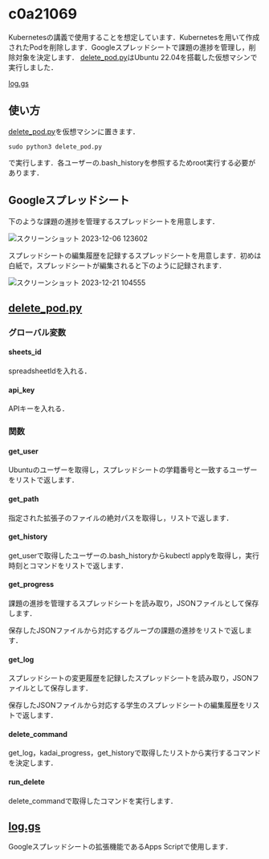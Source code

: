 # c0a21069
Kubernetesの講義で使用することを想定しています．Kubernetesを用いて作成されたPodを削除します．Googleスプレッドシートで課題の進捗を管理し，削除対象を決定します．
[delete_pod.py](https://github.com/cdsl-research/c0a21069/blob/f31273585a660dac255fac8f062734cdbce5884c/delete_pod.py)はUbuntu 22.04を搭載した仮想マシンで実行しました．

[log.gs](https://github.com/cdsl-research/c0a21069/blob/950cd285916e0302e25744507ccd0a9065f3b6e1/log.gs)

## 使い方
[delete_pod.py](https://github.com/cdsl-research/c0a21069/blob/f31273585a660dac255fac8f062734cdbce5884c/delete_pod.py)を仮想マシンに置きます．
```
sudo python3 delete_pod.py
```
で実行します．各ユーザーの.bash_historyを参照するためroot実行する必要があります．

## Googleスプレッドシート
下のような課題の進捗を管理するスプレッドシートを用意します．

![スクリーンショット 2023-12-06 123602](https://github.com/cdsl-research/c0a21069/assets/85731531/d9388837-f74f-406d-9993-9767e58636ce)

スプレッドシートの編集履歴を記録するスプレッドシートを用意します．初めは白紙で，スプレッドシートが編集されると下のように記録されます．

![スクリーンショット 2023-12-21 104555](https://github.com/cdsl-research/c0a21069/assets/85731531/7c4d28c4-baa2-4484-9709-7a1b75062a1d)


## [delete_pod.py](https://github.com/cdsl-research/c0a21069/blob/f31273585a660dac255fac8f062734cdbce5884c/delete_pod.py)
### グローバル変数
#### sheets_id
spreadsheetIdを入れる．
#### api_key
APIキーを入れる．
### 関数
#### get_user
Ubuntuのユーザーを取得し，スプレッドシートの学籍番号と一致するユーザーをリストで返します．
#### get_path
指定された拡張子のファイルの絶対パスを取得し，リストで返します．
#### get_history
get_userで取得したユーザーの.bash_historyからkubectl applyを取得し，実行時刻とコマンドをリストで返します．
#### get_progress
課題の進捗を管理するスプレッドシートを読み取り，JSONファイルとして保存します．

保存したJSONファイルから対応するグループの課題の進捗をリストで返します．
#### get_log
スプレッドシートの変更履歴を記録したスプレッドシートを読み取り，JSONファイルとして保存します．

保存したJSONファイルから対応する学生のスプレッドシートの編集履歴をリストで返します．
#### delete_command
get_log，kadai_progress，get_historyで取得したリストから実行するコマンドを決定します．
#### run_delete
delete_commandで取得したコマンドを実行します．

## [log.gs](https://github.com/cdsl-research/c0a21069/blob/950cd285916e0302e25744507ccd0a9065f3b6e1/log.gs)
Googleスプレッドシートの拡張機能であるApps Scriptで使用します．
